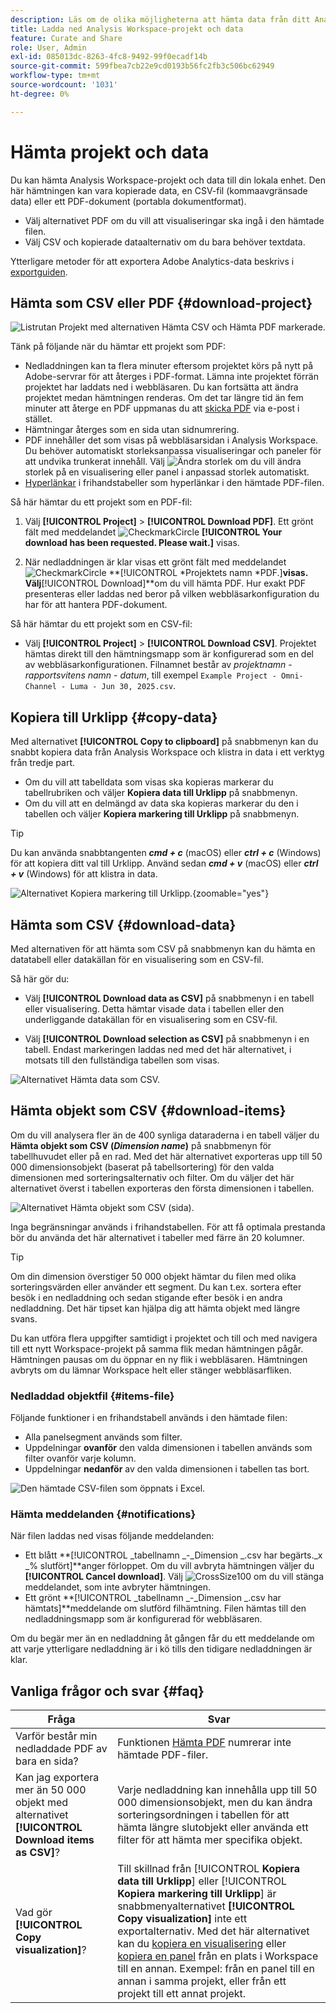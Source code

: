 ```yaml
---
description: Läs om de olika möjligheterna att hämta data från ditt Analysis Workspace-projekt.
title: Ladda ned Analysis Workspace-projekt och data
feature: Curate and Share
role: User, Admin
exl-id: 085013dc-8263-4fc8-9492-99f0ecadf14b
source-git-commit: 599fbea7cb22e9cd0193b56fc2fb3c506bc62949
workflow-type: tm+mt
source-wordcount: '1031'
ht-degree: 0%

---
```



# Hämta projekt och data

Du kan hämta Analysis Workspace-projekt och data till din lokala enhet. Den här hämtningen kan vara kopierade data, en CSV-fil (kommaavgränsade data) eller ett PDF-dokument (portabla dokumentformat).

* Välj alternativet PDF om du vill att visualiseringar ska ingå i den hämtade filen.
* Välj CSV och kopierade dataalternativ om du bara behöver textdata.

Ytterligare metoder för att exportera Adobe Analytics-data beskrivs i [exportguiden](/help/export/home.md).

## Hämta som CSV eller PDF {#download-project}

![Listrutan Projekt med alternativen Hämta CSV och Hämta PDF markerade.](assets/download-project.png)

Tänk på följande när du hämtar ett projekt som PDF:

* Nedladdningen kan ta flera minuter eftersom projektet körs på nytt på Adobe-servrar för att återges i PDF-format. Lämna inte projektet förrän projektet har laddats ned i webbläsaren.  Du kan fortsätta att ändra projektet medan hämtningen renderas. Om det tar längre tid än fem minuter att återge en PDF uppmanas du att [skicka PDF](../curate-share/send-schedule-files.md) via e-post i stället.
* Hämtningar återges som en sida utan sidnumrering.
* PDF innehåller det som visas på webbläsarsidan i Analysis Workspace. Du behöver automatiskt storleksanpassa visualiseringar och paneler för att undvika trunkerat innehåll. Välj ![Ändra storlek](/help/assets/icons/Resize.svg) om du vill ändra storlek på en visualisering eller panel i anpassad storlek automatiskt.
* [Hyperlänkar](/help/analyze/analysis-workspace/visualizations/freeform-table/freeform-table-hyperlinks.md) i frihandstabeller som hyperlänkar i den hämtade PDF-filen.



Så här hämtar du ett projekt som en PDF-fil:

1. Välj **[!UICONTROL Project]** > **[!UICONTROL Download PDF]**.
Ett grönt fält med meddelandet ![CheckmarkCircle](/help/assets/icons/CheckmarkCircle.svg) **[!UICONTROL Your download has been requested. Please wait.]** visas.

1. När nedladdningen är klar visas ett grönt fält med meddelandet ![CheckmarkCircle](/help/assets/icons/CheckmarkCircle.svg) **[!UICONTROL *Projektets namn *PDF.]**visas.
Välj**[!UICONTROL Download]**om du vill hämta PDF. Hur exakt PDF presenteras eller laddas ned beror på vilken webbläsarkonfiguration du har för att hantera PDF-dokument.


Så här hämtar du ett projekt som en CSV-fil:

* Välj **[!UICONTROL Project]** > **[!UICONTROL Download CSV]**. Projektet hämtas direkt till den hämtningsmapp som är konfigurerad som en del av webbläsarkonfigurationen. Filnamnet består av *projektnamn* - *rapportsvitens namn* - *datum*, till exempel `Example Project - Omni-Channel - Luma - Jun 30, 2025.csv`.

## Kopiera till Urklipp {#copy-data}

Med alternativet **[!UICONTROL Copy to clipboard]** på snabbmenyn kan du snabbt kopiera data från Analysis Workspace och klistra in data i ett verktyg från tredje part.

* Om du vill att tabelldata som visas ska kopieras markerar du tabellrubriken och väljer **Kopiera data till Urklipp** på snabbmenyn.
* Om du vill att en delmängd av data ska kopieras markerar du den i tabellen och väljer **Kopiera markering till Urklipp** på snabbmenyn.

>[!TIP]
>
>Du kan använda snabbtangenten **_cmd + c_** (macOS) eller **_ctrl + c_** (Windows) för att kopiera ditt val till Urklipp. Använd sedan **_cmd + v_** (macOS) eller **_ctrl + v_** (Windows) för att klistra in data.


![Alternativet Kopiera markering till Urklipp. ](assets/copy-clipboard.png){zoomable="yes"}

## Hämta som CSV {#download-data}

Med alternativen för att hämta som CSV på snabbmenyn kan du hämta en datatabell eller datakällan för en visualisering som en CSV-fil.

Så här gör du:

* Välj **[!UICONTROL Download data as CSV]** på snabbmenyn i en tabell eller visualisering. Detta hämtar visade data i tabellen eller den underliggande datakällan för en visualisering som en CSV-fil.

<!-- Only relevant as soon as CJA supports Map visualization 
  >[!NOTE]
  >
  >  Note: the Map visualization does not support this option.
-->

* Välj **[!UICONTROL Download selection as CSV]** på snabbmenyn i en tabell. Endast markeringen laddas ned med det här alternativet, i motsats till den fullständiga tabellen som visas.

![Alternativet Hämta data som CSV.](assets/download-data-as-csv.png)

## Hämta objekt som CSV {#download-items}

Om du vill analysera fler än de 400 synliga dataraderna i en tabell väljer du **Hämta objekt som CSV (_Dimension name_)** på snabbmenyn för tabellhuvudet eller på en rad. Med det här alternativet exporteras upp till 50 000 dimensionsobjekt (baserat på tabellsortering) för den valda dimensionen med sorteringsalternativ och filter. Om du väljer det här alternativet överst i tabellen exporteras den första dimensionen i tabellen.

![Alternativet Hämta objekt som CSV (sida).](assets/download-items-as-csv.png)

Inga begränsningar används i frihandstabellen. För att få optimala prestanda bör du använda det här alternativet i tabeller med färre än 20 kolumner.

>[!TIP]
>
> Om din dimension överstiger 50 000 objekt hämtar du filen med olika sorteringsvärden eller använder ett segment. Du kan t.ex. sortera efter besök i en nedladdning och sedan stigande efter besök i en andra nedladdning. Det här tipset kan hjälpa dig att hämta objekt med längre svans.

Du kan utföra flera uppgifter samtidigt i projektet och till och med navigera till ett nytt Workspace-projekt på samma flik medan hämtningen pågår. Hämtningen pausas om du öppnar en ny flik i webbläsaren. Hämtningen avbryts om du lämnar Workspace helt eller stänger webbläsarfliken.


### Nedladdad objektfil {#items-file}

Följande funktioner i en frihandstabell används i den hämtade filen:

* Alla panelsegment används som filter.
* Uppdelningar **ovanför** den valda dimensionen i tabellen används som filter ovanför varje kolumn.
* Uppdelningar **nedanför** av den valda dimensionen i tabellen tas bort.

![Den hämtade CSV-filen som öppnats i Excel.](assets/download-items-file.png)

### Hämta meddelanden {#notifications}

När filen laddas ned visas följande meddelanden:

* Ett blått **[!UICONTROL _tabellnamn _-_Dimension _.csv har begärts._x _% slutfört]**anger förloppet. Om du vill avbryta hämtningen väljer du **[!UICONTROL Cancel download]**. Välj ![CrossSize100](/help/assets/icons/CrossSize100.svg) om du vill stänga meddelandet, som inte avbryter hämtningen.
* Ett grönt **[!UICONTROL _tabellnamn _-_Dimension _.csv har hämtats]**meddelande om slutförd filhämtning. Filen hämtas till den nedladdningsmapp som är konfigurerad för webbläsaren.

Om du begär mer än en nedladdning åt gången får du ett meddelande om att varje ytterligare nedladdning är i kö tills den tidigare nedladdningen är klar.


## Vanliga frågor och svar {#faq}

| Fråga | Svar |
| --- | --- |
| Varför består min nedladdade PDF av bara en sida? | Funktionen [Hämta PDF](#download-as-csv-or-pdf) numrerar inte hämtade PDF-filer. |
| Kan jag exportera mer än 50 000 objekt med alternativet **[!UICONTROL Download items as CSV]**? | Varje nedladdning kan innehålla upp till 50 000 dimensionsobjekt, men du kan ändra sorteringsordningen i tabellen för att hämta längre slutobjekt eller använda ett filter för att hämta mer specifika objekt. |
| Vad gör **[!UICONTROL Copy visualization]**? | Till skillnad från [!UICONTROL **Kopiera data till Urklipp**] eller [!UICONTROL **Kopiera markering till Urklipp**] är snabbmenyalternativet **[!UICONTROL Copy visualization]** inte ett exportalternativ. Med det här alternativet kan du [kopiera en visualisering](/help/analyze/analysis-workspace/visualizations/freeform-analysis-visualizations.md#context-menu) eller [kopiera en panel](/help/analyze/analysis-workspace/c-panels/panels.md#context-menu) från en plats i Workspace till en annan. Exempel: från en panel till en annan i samma projekt, eller från ett projekt till ett annat projekt. |



<!--

# Download 

There are several ways to export data from Analysis Workspace. The method you choose depends on what set of data you want to analyze and who needs to access it.

Exported data can be in the form of copied data, CSV, or PDF. A PDF is typically preferred if you want visualizations included in the file. CSV and copied data is preferred if you simply want plain-text data.

## Download a project as CSV or PDF {#download-project}

Consider the following when downloading projects:

* When downloading projects as a CSV or PDF, the project can be saved or unsaved when you request a project download. However, only saved projects can be [scheduled](/help/analyze/analysis-workspace/curate-share/t-schedule-report.md). 

* When downloading projects as a PDF:
  * Downloads can take several minutes to export because the project is re-run on Adobe servers before rendering in PDF format. We recommend not leaving the project until the PDF downloads in your browser. However, you can continue to make changes to the project while you wait. If a PDF takes longer than 5 minutes to render, you will be prompted to email it instead.
  * Downloads are rendered as a single page with no pagination applied.
  * PDF renderings contain what is on the page in Workspace. If a project has custom-sized visualizations and panels, you need to change them to be auto-sized (button in top-right corner) so that there will be no truncated content.
  * Any [hyperlinks](/help/analyze/analysis-workspace/visualizations/freeform-table/freeform-table-hyperlinks.md) that exist within freeform tables are not functional in the downloaded PDF. 

To download a project as a CSV or PDF file:

1. Do either of the following, depending on what format you want to download the project in:

   * **PDF:** Select **[!UICONTROL Project]** > **[!UICONTROL Download PDF]**.

     Choose this option if you want the downloaded file to contain all the displayed (visible) tables and visualizations in the project.

   * **CSV:** Select **[!UICONTROL Project]** > **[!UICONTROL Download CSV]**. 

     Choose this option if you want plain-text data.

   ![](assets/download-project.png)

1. (Conditional) If you chose to download a PDF, a message is shown after the project is ready to be downloaded. Click [!UICONTROL **Download**].
1. Click the **[!UICONTROL Download this file]** icon and save the file to a folder of your choice.

## Copy data to clipboard (hotkey: cmd + c) {#copy-data}

The right-click option **[!UICONTROL Copy to clipboard]** lets you quickly copy data from Workspace and paste it in a third-party tool. 

* If you want the displayed table copied, right-click the table header and choose **Copy data to clipboard**. 
* If you want a subset of data copied, make a selection in the table and then right-click > **Copy selection to clipboard**.

>[!TIP]
>
>You can use the hotkey `Ctrl+C` to copy your selection to the clipboard, then use `Ctrl+V` to paste it into a third-party tool.

![](assets/copy-selection.png)

## Download data as CSV {#download-data}

The right-click option **[!UICONTROL Download data as CSV]** allows you to download a table of data or the data source of any visualization as a CSV.

* From the header of any table or visualization, right-click and choose **[!UICONTROL Download data as CSV]**. This downloads the displayed data in the table or the underlying data source for a visualization as a CSV. 

  >[!NOTE]
  >
  >  Note: the Map visualization does not support this option.

* Within a table, right-click and choose **[!UICONTROL Download selection as CSV]**. Only the selection is downloaded with this option, as opposed to the full, displayed table.

![](assets/download-data-viz.png)

## Download items as CSV {#download-items}

If you want to analyze more than the visible 400 rows of data in a table, right-click the table header or any row and select **Download items as CSV (_Dimension name_)**. This option exports up to 50,000 dimension items (based on the table sort) for the selected dimension, with filters and segments applied. If you chose this option from the top of the table, the first dimension in the table will be exported. While no limits are enforced in the freeform table, it is recommended that the Download items option be used in tables with less than 20 columns to ensure optimal performance.

>[!TIP]
>
> If your dimension exceeds 50,000 items, download the file with different sort metrics applied or apply a filter. For example, sort descending by Visits in one download and then ascending by Visits in a second download. This tip can help you retrieve longer-tail items.

You can multi-task within the project and even navigate to a new Workspace project in the same tab while the download is in progress. The download pauses if you open a new browser tab. The download is canceled if you leave Workspace completely or close the browser tab.

![](assets/download-items.png)

### Downloaded items file 

Features of the table will be applied to the downloaded file as follows:

* All panel segments are applied as filters.
* Breakdowns **above** the selected dimension in the table are applied as filters above each column. 
* Breakdowns **below** the selected dimension in the table are removed.

In the example above, Page items are downloaded with the panel segment (New Visitors Customers) and components above (Marketing Channel = Email) applied as filters, and the components below (Mobile Device Type) removed from the downloaded CSV.

![](assets/downloaded-file.png)

### Download notifications

As the file downloads, you will see an informational notification with the progress. At any time, you can cancel the download by clicking **[!UICONTROL Cancel download]**. Closing the toast **will not** cancel the download. 

Once the file completes, you will see a completion notification and the file will download to your browser.

If you request more than one download at a time, you will receive a notification that each additional download will be queued until the prior download completes.

![](assets/toast.png)

## FAQ {#faq}

| Question | Answer |
| --- | --- |
| Why is my downloaded PDF one page? | Workspace does not paginate downloaded PDFs at this time. |
| Can I export more than 50,000 items with the "Download items as CSV" option? | While each download can contain up to 50,000 dimension items, you can change the sort of your table to retrieve longer tail items, or apply a filter to download more specific items. |
| What does **[!UICONTROL Copy visualization]** do? | Unlike [!UICONTROL **Copy data to clipboard**] or [!UICONTROL **Copy selection to clipboard**], the **[!UICONTROL Copy visualization]** right-click option is not an export option. It allows you to copy a visualization or panel from one place in Workspace to another. For example, from one panel to another in the same project, or from one project to another project. [Intra-linking video](https://experienceleague.adobe.com/docs/analytics-learn/tutorials/analysis-workspace/visualizations/intra-linking-in-analysis-workspace.html) |

-->